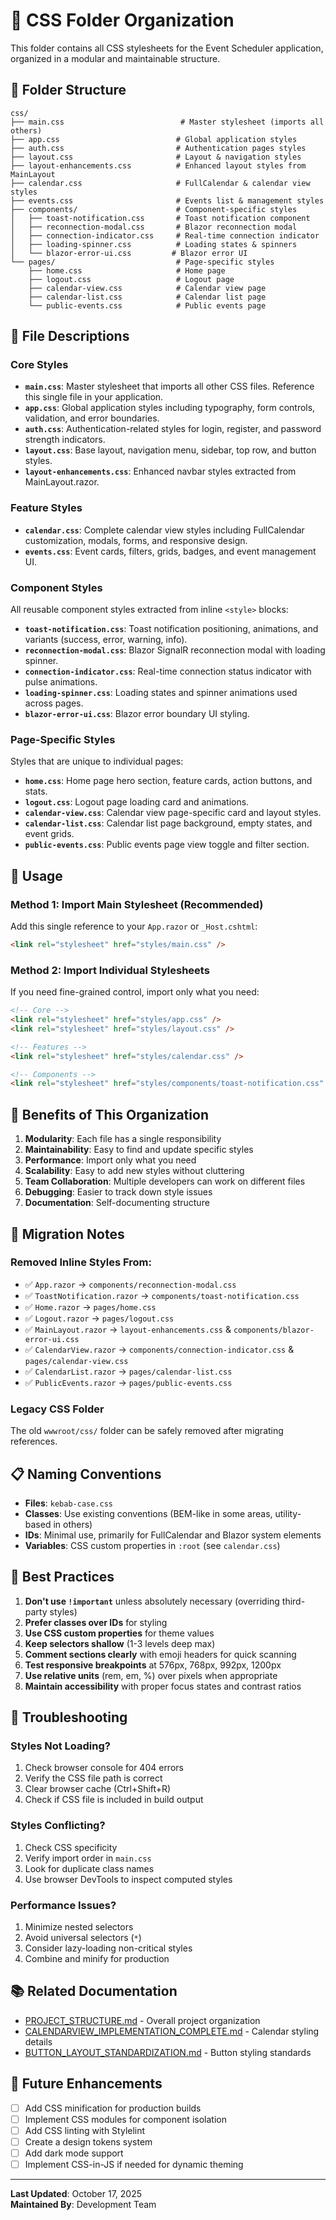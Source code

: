 # 🎨 CSS Folder Organization

This folder contains all CSS stylesheets for the Event Scheduler application, organized in a modular and maintainable structure.

## 📁 Folder Structure

```
css/
├── main.css                          # Master stylesheet (imports all others)
├── app.css                          # Global application styles
├── auth.css                         # Authentication pages styles
├── layout.css                       # Layout & navigation styles
├── layout-enhancements.css          # Enhanced layout styles from MainLayout
├── calendar.css                     # FullCalendar & calendar view styles
├── events.css                       # Events list & management styles
├── components/                      # Component-specific styles
│   ├── toast-notification.css       # Toast notification component
│   ├── reconnection-modal.css       # Blazor reconnection modal
│   ├── connection-indicator.css     # Real-time connection indicator
│   ├── loading-spinner.css          # Loading states & spinners
│   └── blazor-error-ui.css         # Blazor error UI
└── pages/                           # Page-specific styles
    ├── home.css                     # Home page
    ├── logout.css                   # Logout page
    ├── calendar-view.css            # Calendar view page
    ├── calendar-list.css            # Calendar list page
    └── public-events.css            # Public events page
```

## 📝 File Descriptions

### Core Styles

- **`main.css`**: Master stylesheet that imports all other CSS files. Reference this single file in your application.
- **`app.css`**: Global application styles including typography, form controls, validation, and error boundaries.
- **`auth.css`**: Authentication-related styles for login, register, and password strength indicators.
- **`layout.css`**: Base layout, navigation menu, sidebar, top row, and button styles.
- **`layout-enhancements.css`**: Enhanced navbar styles extracted from MainLayout.razor.

### Feature Styles

- **`calendar.css`**: Complete calendar view styles including FullCalendar customization, modals, forms, and responsive design.
- **`events.css`**: Event cards, filters, grids, badges, and event management UI.

### Component Styles

All reusable component styles extracted from inline `<style>` blocks:

- **`toast-notification.css`**: Toast notification positioning, animations, and variants (success, error, warning, info).
- **`reconnection-modal.css`**: Blazor SignalR reconnection modal with loading spinner.
- **`connection-indicator.css`**: Real-time connection status indicator with pulse animations.
- **`loading-spinner.css`**: Loading states and spinner animations used across pages.
- **`blazor-error-ui.css`**: Blazor error boundary UI styling.

### Page-Specific Styles

Styles that are unique to individual pages:

- **`home.css`**: Home page hero section, feature cards, action buttons, and stats.
- **`logout.css`**: Logout page loading card and animations.
- **`calendar-view.css`**: Calendar view page-specific card and layout styles.
- **`calendar-list.css`**: Calendar list page background, empty states, and event grids.
- **`public-events.css`**: Public events page view toggle and filter section.

## 🔧 Usage

### Method 1: Import Main Stylesheet (Recommended)

Add this single reference to your `App.razor` or `_Host.cshtml`:

```html
<link rel="stylesheet" href="styles/main.css" />
```

### Method 2: Import Individual Stylesheets

If you need fine-grained control, import only what you need:

```html
<!-- Core -->
<link rel="stylesheet" href="styles/app.css" />
<link rel="stylesheet" href="styles/layout.css" />

<!-- Features -->
<link rel="stylesheet" href="styles/calendar.css" />

<!-- Components -->
<link rel="stylesheet" href="styles/components/toast-notification.css" />
```

## 🎯 Benefits of This Organization

1. **Modularity**: Each file has a single responsibility
2. **Maintainability**: Easy to find and update specific styles
3. **Performance**: Import only what you need
4. **Scalability**: Easy to add new styles without cluttering
5. **Team Collaboration**: Multiple developers can work on different files
6. **Debugging**: Easier to track down style issues
7. **Documentation**: Self-documenting structure

## 🔄 Migration Notes

### Removed Inline Styles From:

- ✅ `App.razor` → `components/reconnection-modal.css`
- ✅ `ToastNotification.razor` → `components/toast-notification.css`
- ✅ `Home.razor` → `pages/home.css`
- ✅ `Logout.razor` → `pages/logout.css`
- ✅ `MainLayout.razor` → `layout-enhancements.css` & `components/blazor-error-ui.css`
- ✅ `CalendarView.razor` → `components/connection-indicator.css` & `pages/calendar-view.css`
- ✅ `CalendarList.razor` → `pages/calendar-list.css`
- ✅ `PublicEvents.razor` → `pages/public-events.css`

### Legacy CSS Folder

The old `wwwroot/css/` folder can be safely removed after migrating references.

## 📋 Naming Conventions

- **Files**: `kebab-case.css`
- **Classes**: Use existing conventions (BEM-like in some areas, utility-based in others)
- **IDs**: Minimal use, primarily for FullCalendar and Blazor system elements
- **Variables**: CSS custom properties in `:root` (see `calendar.css`)

## 🚀 Best Practices

1. **Don't use `!important`** unless absolutely necessary (overriding third-party styles)
2. **Prefer classes over IDs** for styling
3. **Use CSS custom properties** for theme values
4. **Keep selectors shallow** (1-3 levels deep max)
5. **Comment sections clearly** with emoji headers for quick scanning
6. **Test responsive breakpoints** at 576px, 768px, 992px, 1200px
7. **Use relative units** (rem, em, %) over pixels when appropriate
8. **Maintain accessibility** with proper focus states and contrast ratios

## 🐛 Troubleshooting

### Styles Not Loading?

1. Check browser console for 404 errors
2. Verify the CSS file path is correct
3. Clear browser cache (Ctrl+Shift+R)
4. Check if CSS file is included in build output

### Styles Conflicting?

1. Check CSS specificity
2. Verify import order in `main.css`
3. Look for duplicate class names
4. Use browser DevTools to inspect computed styles

### Performance Issues?

1. Minimize nested selectors
2. Avoid universal selectors (`*`)
3. Consider lazy-loading non-critical styles
4. Combine and minify for production

## 📚 Related Documentation

- [PROJECT_STRUCTURE.md](../../PROJECT_STRUCTURE.md) - Overall project organization
- [CALENDARVIEW_IMPLEMENTATION_COMPLETE.md](../../CALENDARVIEW_IMPLEMENTATION_COMPLETE.md) - Calendar styling details
- [BUTTON_LAYOUT_STANDARDIZATION.md](../../docs/BUTTON_LAYOUT_STANDARDIZATION.md) - Button styling standards

## 🔮 Future Enhancements

- [ ] Add CSS minification for production builds
- [ ] Implement CSS modules for component isolation
- [ ] Add CSS linting with Stylelint
- [ ] Create a design tokens system
- [ ] Add dark mode support
- [ ] Implement CSS-in-JS if needed for dynamic theming

---

**Last Updated**: October 17, 2025  
**Maintained By**: Development Team
